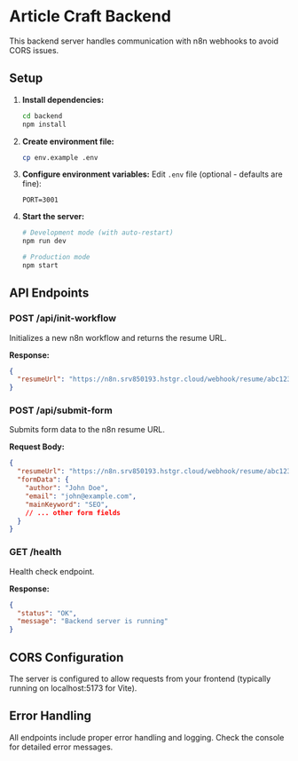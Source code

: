 # Article Craft Backend

This backend server handles communication with n8n webhooks to avoid CORS issues.

## Setup

1. **Install dependencies:**
   ```bash
   cd backend
   npm install
   ```

2. **Create environment file:**
   ```bash
   cp env.example .env
   ```

3. **Configure environment variables:**
   Edit `.env` file (optional - defaults are fine):
   ```
   PORT=3001
   ```

4. **Start the server:**
   ```bash
   # Development mode (with auto-restart)
   npm run dev
   
   # Production mode
   npm start
   ```

## API Endpoints

### POST /api/init-workflow
Initializes a new n8n workflow and returns the resume URL.

**Response:**
```json
{
  "resumeUrl": "https://n8n.srv850193.hstgr.cloud/webhook/resume/abc123"
}
```

### POST /api/submit-form
Submits form data to the n8n resume URL.

**Request Body:**
```json
{
  "resumeUrl": "https://n8n.srv850193.hstgr.cloud/webhook/resume/abc123",
  "formData": {
    "author": "John Doe",
    "email": "john@example.com",
    "mainKeyword": "SEO",
    // ... other form fields
  }
}
```

### GET /health
Health check endpoint.

**Response:**
```json
{
  "status": "OK",
  "message": "Backend server is running"
}
```

## CORS Configuration

The server is configured to allow requests from your frontend (typically running on localhost:5173 for Vite).

## Error Handling

All endpoints include proper error handling and logging. Check the console for detailed error messages.
